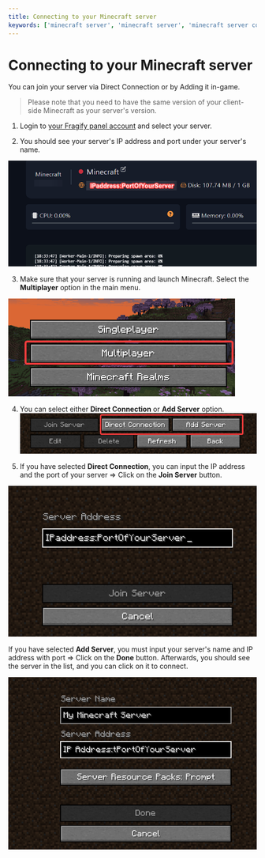 ```yaml
---
title: Connecting to your Minecraft server 
keywords: ['minecraft server', 'minecraft server', 'minecraft server connect', 'join minecraft server', 'minecraft']
--- 
```


# Connecting to your Minecraft server 

You can join your server via Direct Connection or by Adding it in-game. 
> Please note that you need to have the same version of your client-side Minecraft as your server's version. 

1. Login to [your Fragify panel account]((VAR::FRAGIFY_URL)) and select your server. 

2. You should see your server's IP address and port under your server's name.

![IP Address](images/ip-address.png)

3. Make sure that your server is running and launch Minecraft. Select the **Multiplayer** option in the main menu.

![Multiplayer](images/multiplayer.png)

4. You can select either **Direct Connection** or **Add Server** option. 
![Connection options](images/connect-minecraft.png)

5. If you have selected **Direct Connection**, you can input the IP address and the port of your server => Click on the **Join Server** button. 

![Direct Connection](images/direct-connect.png)

If you have selected **Add Server**, you must input your server's name and IP address with port => Click on the **Done** button. Afterwards, you should see the server in the list, and you can click on it to connect. 

![Add Server](images/add-server.png)